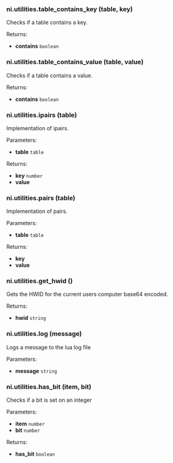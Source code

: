 ### ni.utilities.table_contains_key (table, key)

Checks if a table contains a key.

Returns:
- **contains** `boolean`

### ni.utilities.table_contains_value (table, value)

Checks if a table contains a value.

Returns:
- **contains** `boolean`

### ni.utilities.ipairs (table)

Implementation of ipairs.

Parameters:
- **table** `table`

Returns:
- **key** `number`
- **value**

### ni.utilities.pairs (table)

Implementation of pairs.

Parameters:
- **table** `table`

Returns:
- **key**
- **value**

### ni.utilities.get_hwid ()

Gets the HWID for the current users computer base64 encoded.

Returns:
- **hwid** `string`

### ni.utilities.log (message)

Logs a message to the lua log file

Parameters:
- **message** `string`

### ni.utilities.has_bit (item, bit)

Checks if a bit is set on an integer

Parameters:
- **item** `number`
- **bit** `number`

Returns:
- **has_bit** `boolean`

